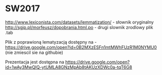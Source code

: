 # SW2017

http://www.lexiconista.com/datasets/lemmatization/ - słownik oryginalny
http://sgjp.pl/morfeusz/dopobrania.html.po - drugi slownik zrodlowy plik .tab

Plik z poprawioną lematyzacją dostępny na - https://drive.google.com/open?id=0B2MXzESFn1mtMWhFUzR1M0NYMU0 (nie zmiescil sie na githubie)

Prezentacja jest dostępna na https://drive.google.com/open?id=1wAy3MwQIQ-ytUMLA8GNzMpAb8tAKUzXDWc0a-tqT6G8